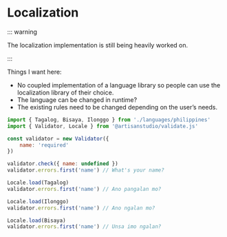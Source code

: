 # Localization

::: warning

The localization implementation is still being heavily worked on.

:::



Things I want here:

- No coupled implementation of a language library so people can use the localization library of their choice.
- The language can be changed in runtime?
- The existing rules need to be changed depending on the user’s needs.



```javascript
import { Tagalog, Bisaya, Ilonggo } from './languages/philippines'
import { Validator, Locale } from '@artisanstudio/validate.js'

const validator = new Validator({
	name: 'required'
})

validator.check({ name: undefined })
validator.errors.first('name') // What's your name?

Locale.load(Tagalog)
validator.errors.first('name') // Ano pangalan mo?

Locale.load(Ilonggo)
validator.errors.first('name') // Ano ngalan mo?

Locale.load(Bisaya)
validator.errors.first('name') // Unsa imo ngalan?

```


